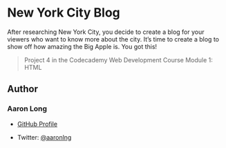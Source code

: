 # New York City Blog

After researching New York City, you decide to create a blog for your viewers who want to know more about the city. It’s time to create a blog to show off how amazing the Big Apple is. You got this!

> Project 4 in the Codecademy Web Development Course Module 1: HTML

## Author

### Aaron Long

- [GitHub Profile](https://github.com/aaronlng/)

- Twitter: [@aaronlng](https://twitter.com/aaronlng)
